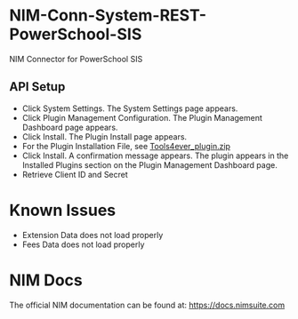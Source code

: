 # NIM-Conn-System-REST-PowerSchool-SIS
NIM Connector for PowerSchool SIS

## API Setup
- Click System Settings. The System Settings page appears.
- Click Plugin Management Configuration. The Plugin Management Dashboard page appears.
- Click Install. The Plugin Install page appears.
- For the Plugin Installation File, see  [Tools4ever_plugin.zip](Assets/Tools4ever_plugin.zip)
- Click Install. A confirmation message appears. The plugin appears in the Installed Plugins section on the Plugin Management Dashboard page.
- Retrieve Client ID and Secret

# Known Issues
- Extension Data does not load properly
- Fees Data does not load properly

# NIM Docs
The official NIM documentation can be found at: https://docs.nimsuite.com
